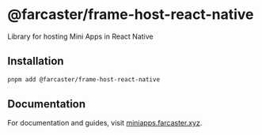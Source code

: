 # @farcaster/frame-host-react-native

Library for hosting Mini Apps in React Native

## Installation

```bash
pnpm add @farcaster/frame-host-react-native
```

## Documentation

For documentation and guides, visit [miniapps.farcaster.xyz](https://miniapps.farcaster.xyz).

